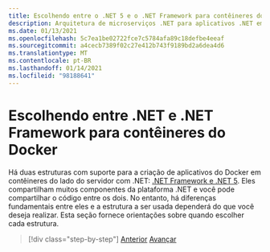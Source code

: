 ```yaml
---
title: Escolhendo entre o .NET 5 e o .NET Framework para contêineres do Docker
description: Arquitetura de microserviços .NET para aplicativos .NET em contêineres | Escolhendo entre o .NET 5 e o .NET Framework para contêineres do Docker
ms.date: 01/13/2021
ms.openlocfilehash: 5c7ea1be02722fce7c5784afa89c18defbe4eeaf
ms.sourcegitcommit: a4cecb7389f02c27e412b743f9189bd2a6dea4d6
ms.translationtype: MT
ms.contentlocale: pt-BR
ms.lasthandoff: 01/14/2021
ms.locfileid: "98188641"
---
```

# <a name="choosing-between-net-and-net-framework-for-docker-containers"></a>Escolhendo entre .NET e .NET Framework para contêineres do Docker

Há duas estruturas com suporte para a criação de aplicativos do Docker em contêineres do lado do servidor com .NET: [.NET Framework e .NET 5](https://dotnet.microsoft.com/download). Eles compartilham muitos componentes da plataforma .NET e você pode compartilhar o código entre os dois. No entanto, há diferenças fundamentais entre eles e a estrutura a ser usada dependerá do que você deseja realizar. Esta seção fornece orientações sobre quando escolher cada estrutura.

>[!div class="step-by-step"]
>[Anterior](../container-docker-introduction/docker-containers-images-registries.md) 
> [Avançar](general-guidance.md)
